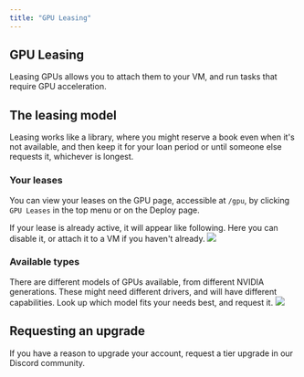 ```yaml
---
title: "GPU Leasing"
---
```


## GPU Leasing
Leasing GPUs allows you to attach them to your VM, and run tasks that require GPU acceleration.

## The leasing model
Leasing works like a library, where you might reserve a book even when it's not available, and then keep it for your loan period or until someone else requests it, whichever is longest.

### Your leases
You can view your leases on the GPU page, accessible at `/gpu`, by clicking `GPU Leases` in the top menu or on the Deploy page. 

If your lease is already active, it will appear like following. Here you can disable it, or attach it to a VM if you haven't already.
<img src="../../images/gpu-leases.png" />


### Available types
There are different models of GPUs available, from different NVIDIA generations. These might need different drivers, and will have different capabilities. Look up which model fits your needs best, and request it. 
<img src="../../images/gpu-types.png" />


## Requesting an upgrade
If you have a reason to upgrade your account, request a tier upgrade in our Discord community.